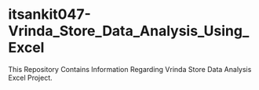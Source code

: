 # itsankit047-Vrinda_Store_Data_Analysis_Using_Excel
This Repository Contains Information Regarding Vrinda Store Data Analysis Excel Project.
